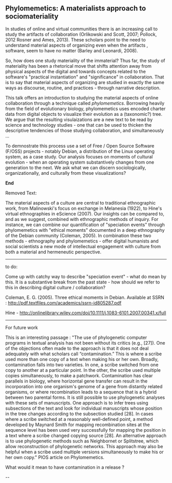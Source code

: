 ## Phylomemetics: A materialists approach to sociomateriality 

In studies of online and virtual communities there is an increasing call to study the artifacts of collaboration (Orlikowski and Scott, 2007; Pollock, 2012 Rosner and Ames, 2013). These scholars point to the need to understand material aspects of organizing even when the artifacts , software, seem to have no matter (Barley and Leonardi, 2008). 

So, how does one study materiality of the immaterial? Thus far, the study of materiality has been a rhetorical move that shifts attention away from physical aspects of the digital and towards concepts related to the software's "practical instantiation" and "significance" in collaboration. That is to say that material aspects of organizing are studied in exactly the same ways as discourse, routine, and practices - through narrative description. 

This talk offers an introduction to studying the material aspects of online collaboration through a technique called *phylomemetics*. Borrowing heavily from the field of evolutionary biology, phylomemetics uses encoded charter data from digital objects to visualize their evolution as a (taxonomic?) tree. We argue that the resulting visulaizations are a new text to be read by science and technology studies - one that can be used to thicken the descriptive tendencies of those studying collaboration, and simultaneously ...

To demnostrate this process use a set of Free / Open Source Software (F/OSS) projects - notably Debian, a distribution of the Linux operating system, as a case study. Our analysis focuses on moments of cultural evolution - when an operating system substantively changes from one generation to the next. We ask what we can discern sociologically, organizationally, and culturally from these visualizations? 



**End**



Removed Text: 

The material aspects of a culture are central to traditional ethnographic work, from Malinowski's focus on exchange in Melanesia (1922), to Hine's virtual ethnographies in eScience (2007). Our insights can be compared to, and as we suggest, combined with ethnographic methods of inquiry. For instance, we can combine our quantification of "speciation events" through phylomemetics with "ethical moments" documented in a deep ethnography of the Debian community (Coleman, 2005). In combination these two methods - ethnography and phylomemetics - offer digital humanists and social scientists a new mode of intellectual engagement with culture from both a material and hermeneutic perspective. 



--- 

to do: 

Come up with catchy way to describe "speciation event"  - what do mean by this. It is a substantive break from the past state - how should we refer to this in describing digital culture / collaboration? 


Coleman, E. G. (2005). Three ethical moments in Debian. Available at SSRN : http://pdf.textfiles.com/academics/ssrn-id805287.pdf

Hine - http://onlinelibrary.wiley.com/doi/10.1111/j.1083-6101.2007.00341.x/full


--- 
For future work

This is an interesting passage : "The use of phylogenetic computer programs in textual analysis has not been without its critics (e.g., [27]). One of the objections often made to the approach is that it does not deal adequately with what scholars call “contamination.” This is where a scribe used more than one copy of a text when making his or her own. Broadly, contamination falls into two varieties. In one, a scribe switched from one copy to another at a particular point. In the other, the scribe used multiple copies simultaneously, to make a patchwork. Contamination has clear parallels in biology, where horizontal gene transfer can result in the incorporation into one organism's genome of a gene from distantly related organisms, or where recombination leads to a sequence that is a hybrid between two parental forms. It is still possible to use phylogenetic analyses with these sets of manuscripts. One approach is to infer trees using subsections of the text and look for individual manuscripts whose position in the tree changes according to the subsection studied [28]. In cases where a scribe switched at a reasonably well-defined point, a method developed by Maynard Smith for mapping recombination sites at the sequence level has been used very successfully for mapping the position in a text where a scribe changed copying source [28]. An alternative approach is to use phylogenetic methods such as Neighbornet or Splitstree, which allow reconstruction of phylogenetic networks. This approach may also be helpful when a scribe used multiple versions simultaneously to make his or her own copy." PlOS article on Phylomemetics. 

What would it mean to have contamination in a release ?

-- 

